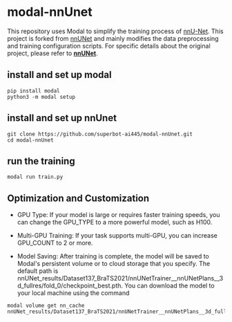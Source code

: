 # modal-nnUnet
This repository uses Modal to simplify the training process of [nnU-Net](https://github.com/MIC-DKFZ/nnUNet). This project is forked from [nnUNet](https://github.com/MIC-DKFZ/nnUNet) and mainly modifies the data preprocessing and training configuration scripts. For specific details about the original project, please refer to [**nnUNet**](https://github.com/MIC-DKFZ/nnUNet).

## install and set up modal
```
pip install modal
python3 -m modal setup
```
## install and set up nnUnet
```
git clone https://github.com/superbot-ai445/modal-nnUnet.git
cd modal-nnUnet
```

## run the training
```
modal run train.py
```
## Optimization and Customization

- GPU Type: If your model is large or requires faster training speeds, you can change the GPU_TYPE to a more powerful model, such as H100.

- Multi-GPU Training: If your task supports multi-GPU, you can increase GPU_COUNT to 2 or more.

- Model Saving: After training is complete, the model will be saved to Modal's persistent volume or to cloud storage that you specify. The default path is nnUNet_results/Dataset137_BraTS2021/nnUNetTrainer__nnUNetPlans__3d_fullres/fold_0/checkpoint_best.pth. You can download the model to your local machine using the command 
```
modal volume get nn_cache nnUNet_results/Dataset137_BraTS2021/nnUNetTrainer__nnUNetPlans__3d_fullres/fold_0/checkpoint_best.pth
```

